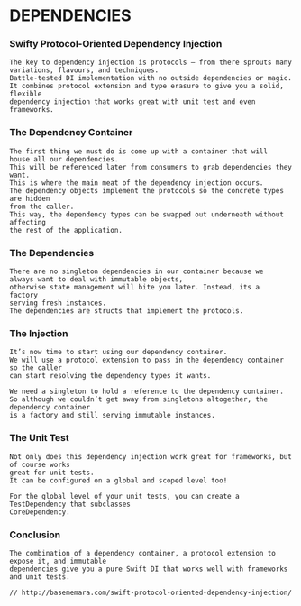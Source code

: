 # DEPENDENCIES #

### Swifty Protocol-Oriented Dependency Injection ###
 
    The key to dependency injection is protocols – from there sprouts many 
    variations, flavours, and techniques.
    Battle-tested DI implementation with no outside dependencies or magic. 
    It combines protocol extension and type erasure to give you a solid, flexible
    dependency injection that works great with unit test and even frameworks.

###  The Dependency Container ###

    The first thing we must do is come up with a container that will 
    house all our dependencies.
    This will be referenced later from consumers to grab dependencies they want.
    This is where the main meat of the dependency injection occurs. 
    The dependency objects implement the protocols so the concrete types are hidden
    from the caller. 
    This way, the dependency types can be swapped out underneath without affecting 
    the rest of the application.
    
### The Dependencies ###

    There are no singleton dependencies in our container because we 
    always want to deal with immutable objects,
    otherwise state management will bite you later. Instead, its a  factory
    serving fresh instances. 
    The dependencies are structs that implement the protocols.

### The Injection ###

    It’s now time to start using our dependency container. 
    We will use a protocol extension to pass in the dependency container so the caller
    can start resolving the dependency types it wants.

    We need a singleton to hold a reference to the dependency container. 
    So although we couldn’t get away from singletons altogether, the dependency container 
    is a factory and still serving immutable instances.

### The Unit Test ###

    Not only does this dependency injection work great for frameworks, but of course works 
    great for unit tests. 
    It can be configured on a global and scoped level too!

    For the global level of your unit tests, you can create a TestDependency that subclasses 
    CoreDependency.

### Conclusion ###

    The combination of a dependency container, a protocol extension to expose it, and immutable
    dependencies give you a pure Swift DI that works well with frameworks and unit tests.

    // http://basememara.com/swift-protocol-oriented-dependency-injection/
